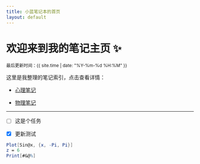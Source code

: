 ```yaml
---
title: 小蓝笔记本的首页
layout: default
---
```



# 欢迎来到我的笔记主页 ✨
<small>最后更新时间：{{ site.time | date: "%Y-%m-%d %H:%M" }}</small>

这里是我整理的笔记索引，点击查看详情：

- [心理笔记](/笔记库/心理笔记)

<ul>
  <li><a href="/笔记库/物理笔记">物理笔记</a></li>
</ul>

---

- [ ] 这是个任务
- [x] 更新测试


```mathematica
Plot[Sin@x, {x, -Pi, Pi}]
z = 6
Print[#&@%]
```
